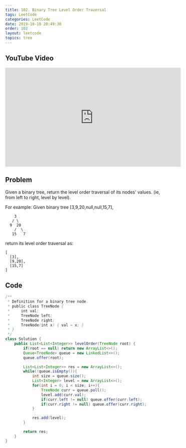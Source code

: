 ```yaml
---
title: 102. Binary Tree Level Order Traversal
tags: LeetCode
categories: LeetCode
date: 2019-10-10 20:49:30
order: 102
layout: leetcode
topics: tree
---
```


## YouTube Video

<iframe width="560" height="315" src="https://www.youtube.com/embed/dRHBcXyCKCY" frameborder="0" allow="accelerometer; autoplay; encrypted-media; gyroscope; picture-in-picture" allowfullscreen></iframe>

## Problem

Given a binary tree, return the level order traversal of its nodes' values. (ie, from left to right, level by level).

For example:
Given binary tree [3,9,20,null,null,15,7],

```
    3
   / \
  9  20
    /  \
   15   7
```

return its level order traversal as:

```
[
  [3],
  [9,20],
  [15,7]
]
```

## Code

```java
/**
 * Definition for a binary tree node.
 * public class TreeNode {
 *     int val;
 *     TreeNode left;
 *     TreeNode right;
 *     TreeNode(int x) { val = x; }
 * }
 */
class Solution {
    public List<List<Integer>> levelOrder(TreeNode root) {
        if(root == null) return new ArrayList<>();
        Queue<TreeNode> queue = new LinkedList<>();
        queue.offer(root);

        List<List<Integer>> res = new ArrayList<>();
        while(!queue.isEmpty()){
            int size = queue.size();
            List<Integer> level = new ArrayList<>();
            for(int i = 0; i < size; i++){
                TreeNode curr = queue.poll();
                level.add(curr.val);
                if(curr.left != null) queue.offer(curr.left);
                if(curr.right != null) queue.offer(curr.right);
            }

            res.add(level);
        }

        return res;
    }
}
```
